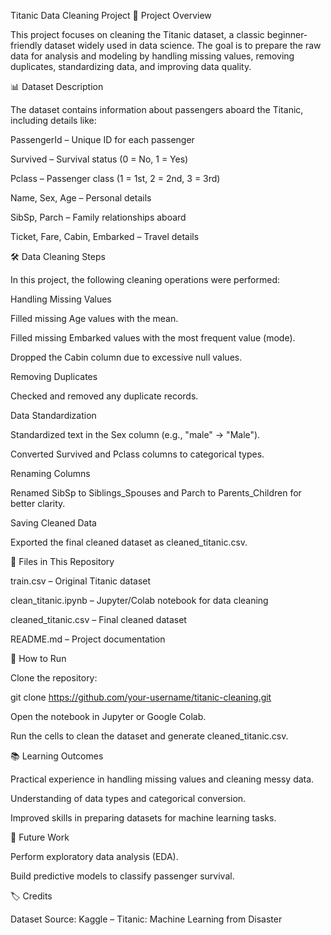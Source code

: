 Titanic Data Cleaning Project
📁 Project Overview

This project focuses on cleaning the Titanic dataset, a classic beginner-friendly dataset widely used in data science. The goal is to prepare the raw data for analysis and modeling by handling missing values, removing duplicates, standardizing data, and improving data quality.

📊 Dataset Description

The dataset contains information about passengers aboard the Titanic, including details like:

PassengerId – Unique ID for each passenger

Survived – Survival status (0 = No, 1 = Yes)

Pclass – Passenger class (1 = 1st, 2 = 2nd, 3 = 3rd)

Name, Sex, Age – Personal details

SibSp, Parch – Family relationships aboard

Ticket, Fare, Cabin, Embarked – Travel details

🛠️ Data Cleaning Steps

In this project, the following cleaning operations were performed:

Handling Missing Values

Filled missing Age values with the mean.

Filled missing Embarked values with the most frequent value (mode).

Dropped the Cabin column due to excessive null values.

Removing Duplicates

Checked and removed any duplicate records.

Data Standardization

Standardized text in the Sex column (e.g., "male" → "Male").

Converted Survived and Pclass columns to categorical types.

Renaming Columns

Renamed SibSp to Siblings_Spouses and Parch to Parents_Children for better clarity.

Saving Cleaned Data

Exported the final cleaned dataset as cleaned_titanic.csv.

📂 Files in This Repository

train.csv – Original Titanic dataset

clean_titanic.ipynb – Jupyter/Colab notebook for data cleaning

cleaned_titanic.csv – Final cleaned dataset

README.md – Project documentation

🚀 How to Run

Clone the repository:

git clone https://github.com/your-username/titanic-cleaning.git


Open the notebook in Jupyter or Google Colab.

Run the cells to clean the dataset and generate cleaned_titanic.csv.

📚 Learning Outcomes

Practical experience in handling missing values and cleaning messy data.

Understanding of data types and categorical conversion.

Improved skills in preparing datasets for machine learning tasks.

🧠 Future Work

Perform exploratory data analysis (EDA).

Build predictive models to classify passenger survival.

🏷️ Credits

Dataset Source: Kaggle – Titanic: Machine Learning from Disaster
